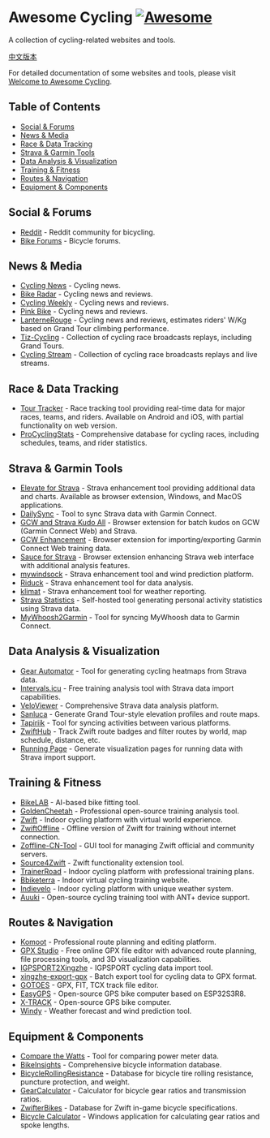 # Awesome Cycling [![Awesome](https://cdn.rawgit.com/sindresorhus/awesome/d7305f38d29fed78fa85652e3a63e154dd8e8829/media/badge.svg)](https://github.com/sindresorhus/awesome)

A collection of cycling-related websites and tools.

[中文版本](README_CN.md)

For detailed documentation of some websites and tools, please visit [Welcome to Awesome Cycling](https://lifeislife.cn/awesome-cycling/).

## Table of Contents

- [Social & Forums](#social--forums)
- [News & Media](#news--media)
- [Race & Data Tracking](#race--data-tracking)
- [Strava & Garmin Tools](#strava--garmin-tools)
- [Data Analysis & Visualization](#data-analysis--visualization)
- [Training & Fitness](#training--fitness)
- [Routes & Navigation](#routes--navigation)
- [Equipment & Components](#equipment--components)

## Social & Forums

- [Reddit](https://www.reddit.com/r/bicycling/) - Reddit community for bicycling.
- [Bike Forums](http://www.bikeforums.net/) - Bicycle forums.

## News & Media

- [Cycling News](http://www.cyclingnews.com/) - Cycling news.
- [Bike Radar](http://www.bikeradar.com/) - Cycling news and reviews.
- [Cycling Weekly](http://www.cyclingweekly.co.uk/) - Cycling news and reviews.
- [Pink Bike](http://www.pinkbike.com/) - Cycling news and reviews.
- [LanterneRouge](https://lanternerouge.com/) - Cycling news and reviews, estimates riders' W/Kg based on Grand Tour climbing performance.
- [Tiz-Cycling](https://tiz-cycling.tv/) - Collection of cycling race broadcasts replays, including Grand Tours.
- [Cycling Stream](https://cyclingstream.com/) - Collection of cycling race broadcasts replays and live streams.

## Race & Data Tracking

- [Tour Tracker](https://live.thetourtracker.com/) - Race tracking tool providing real-time data for major races, teams, and riders. Available on Android and iOS, with partial functionality on web version.
- [ProCyclingStats](https://www.procyclingstats.com/) - Comprehensive database for cycling races, including schedules, teams, and rider statistics.

## Strava & Garmin Tools

- [Elevate for Strava](https://github.com/thomaschampagne/elevate) - Strava enhancement tool providing additional data and charts. Available as browser extension, Windows, and MacOS applications.
- [DailySync](https://gitlab.com/gooin/dailysync) - Tool to sync Strava data with Garmin Connect.
- [GCW and Strava Kudo All](https://github.com/Likenttt/gcw-strava-kudo-all) - Browser extension for batch kudos on GCW (Garmin Connect Web) and Strava.
- [GCW Enhancement](https://chromewebstore.google.com/detail/gcw-enhancement/kekllebheolphbonigihnnbakpobfcpo) - Browser extension for importing/exporting Garmin Connect Web training data.
- [Sauce for Strava](https://www.sauce.llc/) - Browser extension enhancing Strava web interface with additional analysis features.
- [mywindsock](https://mywindsock.com/) - Strava enhancement tool and wind prediction platform.
- [Riduck](https://riduck.com/) - Strava enhancement tool for data analysis.
- [klimat](https://klimat.app/) - Strava enhancement tool for weather reporting.
- [Strava Statistics](https://github.com/robiningelbrecht/strava-statistics) - Self-hosted tool generating personal activity statistics using Strava data.
- [MyWhoosh2Garmin](https://github.com/JayQueue/MyWhoosh2Garmin) - Tool for syncing MyWhoosh data to Garmin Connect.

## Data Analysis & Visualization

- [Gear Automator](https://www.gearaut.com/heatmap) - Tool for generating cycling heatmaps from Strava data.
- [Intervals.icu](https://intervals.icu/) - Free training analysis tool with Strava data import capabilities.
- [VeloViewer](https://veloviewer.com/) - Comprehensive Strava data analysis platform.
- [Sanluca](https://sanluca.cc/) - Generate Grand Tour-style elevation profiles and route maps.
- [Tapiriik](https://tapiriik.com/) - Tool for syncing activities between various platforms.
- [ZwiftHub](https://zwifthub.com/) - Track Zwift route badges and filter routes by world, map schedule, distance, etc.
- [Running Page](https://github.com/yihong0618/running_page) - Generate visualization pages for running data with Strava import support.

## Training & Fitness

- [BikeLAB](https://bikelab.cn/ai-bike-fitting/) - AI-based bike fitting tool.
- [GoldenCheetah](https://github.com/goldencheetah/goldencheetah) - Professional open-source training analysis tool.
- [Zwift](https://www.zwift.com/) - Indoor cycling platform with virtual world experience.
- [ZwiftOffline](https://github.com/zoffline/zwift-offline) - Offline version of Zwift for training without internet connection.
- [Zoffline-CN-Tool](https://github.com/kanhao100/zoffline-cn-tool) - GUI tool for managing Zwift official and community servers.
- [Source4Zwift](https://source4zwift.com/) - Zwift functionality extension tool.
- [TrainerRoad](https://www.trainerroad.com/) - Indoor cycling platform with professional training plans.
- [Bbiketerra](https://biketerra.com/) - Indoor virtual cycling training website.
- [Indievelo](https://indievelo.com/) - Indoor cycling platform with unique weather system.
- [Auuki](https://github.com/dvmarinoff/Auuki) - Open-source cycling training tool with ANT+ device support.

## Routes & Navigation

- [Komoot](https://www.komoot.com/) - Professional route planning and editing platform.
- [GPX Studio](https://gpx.studio/) - Free online GPX file editor with advanced route planning, file processing tools, and 3D visualization capabilities.
- [IGPSPORT2Xingzhe](https://github.com/kvnZero/IGPSPORT2Xingzhe) - IGPSPORT cycling data import tool.
- [xingzhe-export-gpx](https://github.com/weaming/xingzhe-export-gpx) - Batch export tool for cycling data to GPX format.
- [GOTOES](https://gotoes.org/) - GPX, FIT, TCX track file editor.
- [EasyGPS](https://github.com/ZhangKeLiang0627/EasyGPS) - Open-source GPS bike computer based on ESP32S3R8.
- [X-TRACK](https://github.com/FASTSHIFT/X-TRACK) - Open-source GPS bike computer.
- [Windy](https://windy.app/) - Weather forecast and wind prediction tool.

## Equipment & Components

- [Compare the Watts](https://compare-the-watts.com/) - Tool for comparing power meter data.
- [BikeInsights](https://bikeinsights.com) - Comprehensive bicycle information database.
- [BicycleRollingResistance](https://www.bicyclerollingresistance.com/) - Database for bicycle tire rolling resistance, puncture protection, and weight.
- [GearCalculator](https://gear-calculator.com/) - Calculator for bicycle gear ratios and transmission ratios.
- [ZwifterBikes](https://zwifterbikes.web.app/) - Database for Zwift in-game bicycle specifications.
- [Bicycle Calculator](https://pan.baidu.com/s/1gdmoQCr) - Windows application for calculating gear ratios and spoke lengths.

